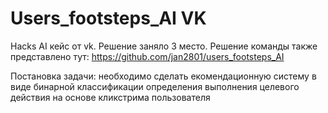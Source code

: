 # Users_footsteps_AI VK
Hacks AI кейс от vk. Решение заняло 3 место. 
Решение команды также представлено тут: https://github.com/jan2801/users_footsteps_AI

Постановка задачи: необходимо сделать екомендационную систему в виде бинарной классификации определения выполнения целевого действия на основе кликстрима пользователя
